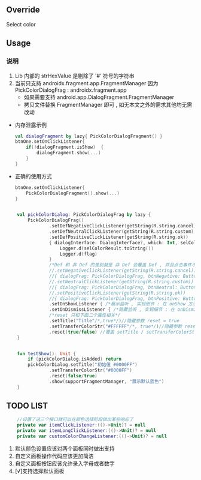## Override

Select color

## Usage

### 说明
1. Lib 内部的 strHexValue 是剔除了 '#' 符号的字符串
2. 当前只支持 androidx.fragment.app.FragmentManager 因为  PickColorDialogFrag : androidx.fragment.app
   - 如果需要支持 android.app.DialogFragment.FragmentManager
   - 拷贝文件替换 FragmentManager 即可 , 如无本文之外的需求其他均无需改动 
- 内存泄露示例
    ```kotlin
    val dialogFragment by lazy{ PickColorDialogFragment() }
    btnOne.setOnClickListener{
        if(!dialogFragment.isShow)  {
            dialogFragment.show(...)
        }
    }
    ```
- 正确的使用方式
    ```kotlin
    btnOne.setOnClickListener{
        PickColorDialogFragment().show(...)
    }
    ```


```kotlin

    val pickColorDialog: PickColorDialogFrag by lazy {
        PickColorDialogFrag()
                .setDefNegativeClickListener(getString(R.string.cancel), null)
                .setDefNeutralClickListener(getString(R.string.custom), null)
                .setDefPositiveClickListener(getString(R.string.ok))
                { dialogInterface: DialogInterface?, which: Int, selColorResult: PickColorResult?, flag: Any? ->
                    Logger.d(selColorResult.toString())
                    Logger.d(flag)
                }
                /*Def 和 非 Def 的差别就是 非 Def 会覆盖 Def , 并且点击事件不会导致 dialog dismiss*/
                //.setNegativeClickListener(getString(R.string.cancel))
                //{ dialogFrag: PickColorDialogFrag, btnNegative: Button, flag: Any? -> /*TODO LOGIC*/}
                //.setNeutralClickListener(getString(R.string.custom))
                //{ dialogFrag: PickColorDialogFrag, btnNeutral: Button, flag: Any? -> /*TODO LOGIC*/}
                //.setPositiveClickListener(getString(R.string.ok))
                //{ dialogFrag: PickColorDialogFrag, btnPositive: Button, flag: Any? -> /*TODO LOGIC*/}
                .setOnShowListener { /*展示监听 , 实现细节 : 在 onShow 方法中调用本回调*/ }
                .setOnDismissListener { /*隐藏监听 , 实现细节 : 在 onDismiss 方法中调用本回调*/ }
                /*reset 只和下面二个属性相关*/
                .setTitle("Title"/*,true*/)//隐藏参数 reset = true
                .setTransferColorStr("#FFFFFF"/*, true*/)//隐藏参数 reset = true
                .reset(true/false) //覆盖 setTitle / setTransferColorStr 中的隐藏参数
    }


    fun testShow(): Unit {
        if (pickColorDialog.isAdded) return
        pickColorDialog.setTitle("初始值 #0000FF")
                .setTransferColorStr("#0000FF")
                .reset(false/true)
                .show(supportFragmentManager, "展示默认蓝色")
    }
```

## TODO LIST

```kotlin
    //设置了这三个接口就可以在颜色选择阶段做出某些响应了
    private var itemClickListener:(()->Unit)? = null
    private var itemLongClickListener:(()->Unit)? = null
    private var customColorChangeListener:(()->Unit)? = null
```


1. 默认颜色设置应该对两个面板同时做出支持
2. 自定义面板操作代码应该更加简洁
3. 自定义面板按钮应该允许录入字母或者数字
4. [√]支持选择默认面板
